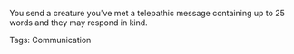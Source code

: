 You send a creature you've met a telepathic message containing up to 25 words and they may respond in kind.

Tags: Communication